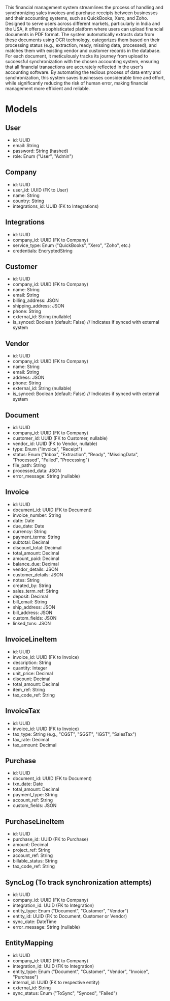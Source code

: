 This financial management system streamlines the process of handling and synchronizing sales invoices and purchase receipts between businesses and their accounting systems, such as QuickBooks, Xero, and Zoho. Designed to serve users across different markets, particularly in India and the USA, it offers a sophisticated platform where users can upload financial documents in PDF format. The system automatically extracts data from these documents using OCR technology, categorizes them based on their processing status (e.g., extraction, ready, missing data, processed), and matches them with existing vendor and customer records in the database. For each document, it meticulously tracks its journey from upload to successful synchronization with the chosen accounting system, ensuring that all financial transactions are accurately reflected in the user's accounting software. By automating the tedious process of data entry and synchronization, this system saves businesses considerable time and effort, while significantly reducing the risk of human error, making financial management more efficient and reliable.

# Models

## User

- id: UUID
- email: String
- password: String (hashed)
- role: Enum ("User", "Admin")

## Company

- id: UUID
- user_id: UUID (FK to User)
- name: String
- country: String
- integrations_id: UUID (FK to Integrations)

## Integrations

- id: UUID
- company_id: UUID (FK to Company)
- service_type: Enum ("QuickBooks", "Xero", "Zoho", etc.)
- credentials: EncryptedString

## Customer

- id: UUID
- company_id: UUID (FK to Company)
- name: String
- email: String
- billing_address: JSON
- shipping_address: JSON
- phone: String
- external_id: String (nullable)
- is_synced: Boolean (default: False) // Indicates if synced with external system

## Vendor

- id: UUID
- company_id: UUID (FK to Company)
- name: String
- email: String
- address: JSON
- phone: String
- external_id: String (nullable)
- is_synced: Boolean (default: False) // Indicates if synced with external system

## Document

- id: UUID
- company_id: UUID (FK to Company)
- customer_id: UUID (FK to Customer, nullable)
- vendor_id: UUID (FK to Vendor, nullable)
- type: Enum ("Invoice", "Receipt")
- status: Enum ("Inbox", "Extraction", "Ready", "MissingData", "Processed", "Failed", "Processing")
- file_path: String
- processed_data: JSON
- error_message: String (nullable)

## Invoice

- id: UUID
- document_id: UUID (FK to Document)
- invoice_number: String
- date: Date
- due_date: Date
- currency: String
- payment_terms: String
- subtotal: Decimal
- discount_total: Decimal
- total_amount: Decimal
- amount_paid: Decimal
- balance_due: Decimal
- vendor_details: JSON
- customer_details: JSON
- notes: String
- created_by: String
- sales_term_ref: String
- deposit: Decimal
- bill_email: String
- ship_address: JSON
- bill_address: JSON
- custom_fields: JSON
- linked_txns: JSON

## InvoiceLineItem

- id: UUID
- invoice_id: UUID (FK to Invoice)
- description: String
- quantity: Integer
- unit_price: Decimal
- discount: Decimal
- total_amount: Decimal
- item_ref: String
- tax_code_ref: String

## InvoiceTax

- id: UUID
- invoice_id: UUID (FK to Invoice)
- tax_type: String (e.g., "CGST", "SGST", "IGST", "SalesTax")
- tax_rate: Decimal
- tax_amount: Decimal

## Purchase

- id: UUID
- document_id: UUID (FK to Document)
- txn_date: Date
- total_amount: Decimal
- payment_type: String
- account_ref: String
- custom_fields: JSON

## PurchaseLineItem

- id: UUID
- purchase_id: UUID (FK to Purchase)
- amount: Decimal
- project_ref: String
- account_ref: String
- billable_status: String
- tax_code_ref: String

## SyncLog (To track synchronization attempts)

- id: UUID
- company_id: UUID (FK to Company)
- integration_id: UUID (FK to Integration)
- entity_type: Enum ("Document", "Customer", "Vendor")
- entity_id: UUID (FK to Document, Customer or Vendor)
- sync_date: DateTime
- error_message: String (nullable)

## EntityMapping

- id: UUID
- company_id: UUID (FK to Company)
- integration_id: UUID (FK to Integration)
- entity_type: Enum ("Document", "Customer", "Vendor", "Invoice", "Purchase")
- internal_id: UUID (FK to respective entity)
- external_id: String
- sync_status: Enum ("ToSync", "Synced", "Failed")

